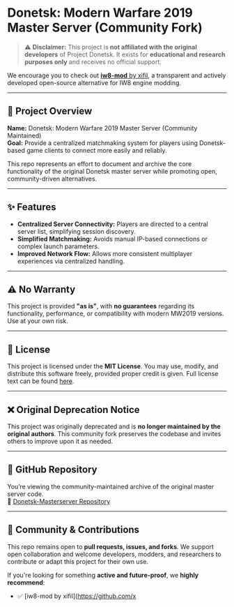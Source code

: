 # Donetsk: Modern Warfare 2019 Master Server (Community Fork)

> ⚠️ **Disclaimer:** This project is **not affiliated with the original developers** of Project Donetsk. It exists for **educational and research purposes only** and receives no official support.

We encourage you to check out [**iw8-mod** by xifil](https://github.com/xifil/iw8-mod), a transparent and actively developed open-source alternative for IW8 engine modding.

---

## 📌 Project Overview

**Name:** Donetsk: Modern Warfare 2019 Master Server (Community Maintained)  
**Goal:** Provide a centralized matchmaking system for players using Donetsk-based game clients to connect more easily and reliably.

This repo represents an effort to document and archive the core functionality of the original Donetsk master server while promoting open, community-driven alternatives.

---

## ✨ Features

- **Centralized Server Connectivity:** Players are directed to a central server list, simplifying session discovery.
- **Simplified Matchmaking:** Avoids manual IP-based connections or complex launch parameters.
- **Improved Network Flow:** Allows more consistent multiplayer experiences via centralized handling.

---

## ⚠️ No Warranty

This project is provided **"as is"**, with **no guarantees** regarding its functionality, performance, or compatibility with modern MW2019 versions. Use at your own risk.

---

## 🪪 License

This project is licensed under the **MIT License**. You may use, modify, and distribute this software freely, provided proper credit is given. Full license text can be found [here](https://github.com/ProjectDonetsk/Donetsk-Masterserver/blob/main/LICENSE).

---

## ❌ Original Deprecation Notice

This project was originally deprecated and is **no longer maintained by the original authors**. This community fork preserves the codebase and invites others to improve upon it as needed.

---

## 📂 GitHub Repository

You’re viewing the community-maintained archive of the original master server code.  
🔗 [Donetsk-Masterserver Repository](https://github.com/ProjectDonetsk/Donetsk-Masterserver)

---

## 🤝 Community & Contributions

This repo remains open to **pull requests, issues, and forks**. We support open collaboration and welcome developers, modders, and researchers to contribute or adapt this project for their own use.

If you're looking for something **active and future-proof**, we **highly recommend**:

- ✅ [iw8-mod by xifil](https://github.com/x
